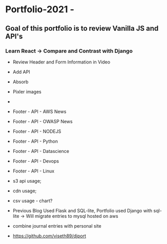 # Portfolio-2021 - 
## Goal of this portfolio is to review Vanilla JS and API's
### Learn React -> Compare and Contrast with Django

 - Review Header and Form Information in Video
 - Add API
 - Absorb

 - Pixler images
 - 

 - Footer - API - AWS News
 - Footer - API - OWASP News

 - Footer - API - NODEJS
 - Footer - API - Python

 - Footer - API - Datascience
 - Footer - API - Devops
 - Footer - API - Linux

 - s3 api usage;
 - cdn usage;
 - csv usage - chart?
 - Previous Blog Used Flask and SQL-lite, Portfolio used Django with sql-lite -> Will migrate entries to mysql hosted on aws
 - combine journal entries with personal site
 - https://github.com/viseth89/djport